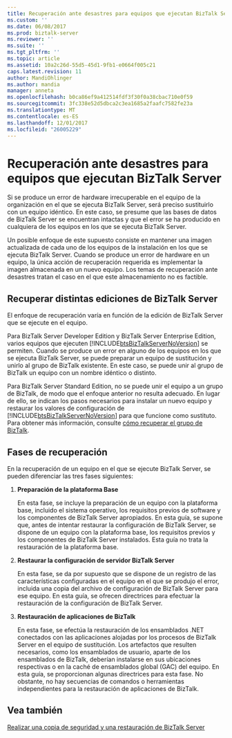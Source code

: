 ```yaml
---
title: Recuperación ante desastres para equipos que ejecutan BizTalk Server | Documentos de Microsoft
ms.custom: ''
ms.date: 06/08/2017
ms.prod: biztalk-server
ms.reviewer: ''
ms.suite: ''
ms.tgt_pltfrm: ''
ms.topic: article
ms.assetid: 10a2c26d-55d5-45d1-9fb1-e0664f005c21
caps.latest.revision: 11
author: MandiOhlinger
ms.author: mandia
manager: anneta
ms.openlocfilehash: b0ca86ef9a412514fdf3f30f0a38cbac710e0f59
ms.sourcegitcommit: 3fc338e52d5dbca2c3ea1685a2faafc7582fe23a
ms.translationtype: MT
ms.contentlocale: es-ES
ms.lasthandoff: 12/01/2017
ms.locfileid: "26005229"
---
```

# <a name="disaster-recovery-for-computers-running-biztalk-server"></a>Recuperación ante desastres para equipos que ejecutan BizTalk Server
Si se produce un error de hardware irrecuperable en el equipo de la organización en el que se ejecuta BizTalk Server, será preciso sustituirlo con un equipo idéntico. En este caso, se presume que las bases de datos de BizTalk Server se encuentran intactas y que el error se ha producido en cualquiera de los equipos en los que se ejecuta BizTalk Server.  
  
 Un posible enfoque de este supuesto consiste en mantener una imagen actualizada de cada uno de los equipos de la instalación en los que se ejecuta BizTalk Server. Cuando se produce un error de hardware en un equipo, la única acción de recuperación requerida es implementar la imagen almacenada en un nuevo equipo. Los temas de recuperación ante desastres tratan el caso en el que este almacenamiento no es factible.  
## <a name="recovering-different-editions-of-biztalk-server"></a>Recuperar distintas ediciones de BizTalk Server  
 El enfoque de recuperación varía en función de la edición de BizTalk Server que se ejecute en el equipo.  
  
 Para BizTalk Server Developer Edition y BizTalk Server Enterprise Edition, varios equipos que ejecuten [!INCLUDE[btsBizTalkServerNoVersion](../includes/btsbiztalkservernoversion-md.md)] se permiten. Cuando se produce un error en alguno de los equipos en los que se ejecuta BizTalk Server, se puede preparar un equipo de sustitución y unirlo al grupo de BizTalk existente. En este caso, se puede unir al grupo de BizTalk un equipo con un nombre idéntico o distinto.  
  
 Para BizTalk Server Standard Edition, no se puede unir el equipo a un grupo de BizTalk, de modo que el enfoque anterior no resulta adecuado. En lugar de ello, se indican los pasos necesarios para instalar un nuevo equipo y restaurar los valores de configuración de [!INCLUDE[btsBizTalkServerNoVersion](../includes/btsbiztalkservernoversion-md.md)] para que funcione como sustituto. Para obtener más información, consulte [cómo recuperar el grupo de BizTalk](../core/how-to-recover-the-biztalk-group.md).  
  
## <a name="recovery-phases"></a>Fases de recuperación  
 En la recuperación de un equipo en el que se ejecute BizTalk Server, se pueden diferenciar las tres fases siguientes:  
  
1.  **Preparación de la plataforma Base**  
  
     En esta fase, se incluye la preparación de un equipo con la plataforma base, incluido el sistema operativo, los requisitos previos de software y los componentes de BizTalk Server apropiados. En esta guía, se supone que, antes de intentar restaurar la configuración de BizTalk Server, se dispone de un equipo con la plataforma base, los requisitos previos y los componentes de BizTalk Server instalados. Esta guía no trata la restauración de la plataforma base.  
  
2.  **Restaurar la configuración de servidor BizTalk Server**  
  
     En esta fase, se da por supuesto que se dispone de un registro de las características configuradas en el equipo en el que se produjo el error, incluida una copia del archivo de configuración de BizTalk Server para ese equipo. En esta guía, se ofrecen directrices para efectuar la restauración de la configuración de BizTalk Server.  
  
3.  **Restauración de aplicaciones de BizTalk**  
  
     En esta fase, se efectúa la restauración de los ensamblados .NET conectados con las aplicaciones alojadas por los procesos de BizTalk Server en el equipo de sustitución. Los artefactos que resulten necesarios, como los ensamblados de usuario, aparte de los ensamblados de BizTalk, deberían instalarse en sus ubicaciones respectivas o en la caché de ensamblados global (GAC) del equipo. En esta guía, se proporcionan algunas directrices para esta fase. No obstante, no hay secuencias de comandos o herramientas independientes para la restauración de aplicaciones de BizTalk.  
  
## <a name="see-also"></a>Vea también  
 [Realizar una copia de seguridad y una restauración de BizTalk Server](../core/backing-up-and-restoring-biztalk-server.md)